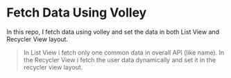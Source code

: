 # Fetch Data Using Volley
In this repo, I fetch data using volley and set the data in both List View and Recycler View layout.
> In List View i fetch only one common data in overall API (like name).
> In the Recycler View i fetch the user data dynamically and set it in the recycler view layout.
